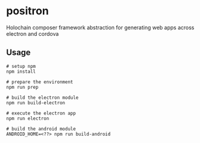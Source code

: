 # positron

Holochain composer framework abstraction for generating web apps across electron and cordova

## Usage

```shell
# setup npm
npm install

# prepare the environment
npm run prep

# build the electron module
npm run build-electron

# execute the electron app
npm run electron

# build the android module
ANDROID_HOME=<??> npm run build-android
```
